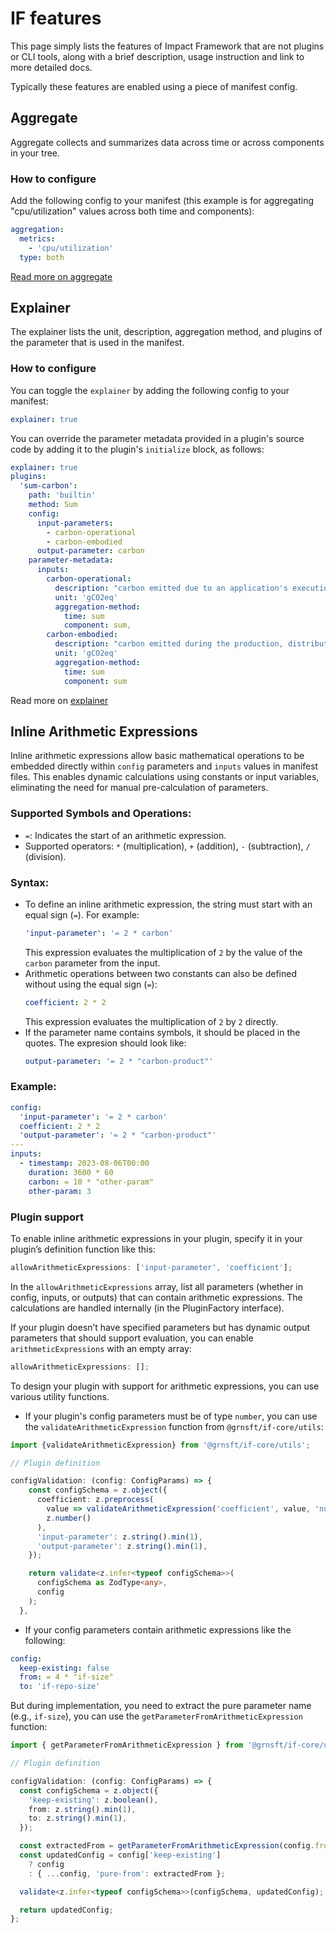 # IF features

This page simply lists the features of Impact Framework that are not plugins or CLI tools, along with a brief description, usage instruction and link to more detailed docs.

Typically these features are enabled using a piece of manifest config.

## Aggregate

Aggregate collects and summarizes data across time or across components in your tree.

### How to configure

Add the following config to your manifest (this example is for aggregating "cpu/utilization" values across both time and components):

```yaml
aggregation:
  metrics:
    - 'cpu/utilization'
  type: both
```

[Read more on aggregate](../major-concepts/aggregation.md)

## Explainer

The explainer lists the unit, description, aggregation method, and plugins of the parameter that is used in the manifest.

### How to configure

You can toggle the `explainer` by adding the following config to your manifest:

```yaml
explainer: true
```

You can override the parameter metadata provided in a plugin's source code by adding it to the plugin's `initialize` block, as follows:

```yaml
explainer: true
plugins:
  'sum-carbon':
    path: 'builtin'
    method: Sum
    config:
      input-parameters:
        - carbon-operational
        - carbon-embodied
      output-parameter: carbon
    parameter-metadata:
      inputs:
        carbon-operational:
          description: "carbon emitted due to an application's execution"
          unit: 'gCO2eq'
          aggregation-method:
            time: sum
            component: sum,
        carbon-embodied:
          description: "carbon emitted during the production, distribution and disposal of a hardware component, scaled by the fraction of the component's lifespan being allocated to the application under investigation"
          unit: 'gCO2eq'
          aggregation-method:
            time: sum
            component: sum
```

Read more on [explainer](../users/how-to-use-the-explain-feature.md)

## Inline Arithmetic Expressions

Inline arithmetic expressions allow basic mathematical operations to be embedded directly within `config` parameters and `inputs` values in manifest files. This enables dynamic calculations using constants or input variables, eliminating the need for manual pre-calculation of parameters.

### Supported Symbols and Operations:

- `=`: Indicates the start of an arithmetic expression.
- Supported operators: `*` (multiplication), `+` (addition), `-` (subtraction), `/` (division).

### Syntax:

- To define an inline arithmetic expression, the string must start with an equal sign (`=`). For example:
  ```yaml
  'input-parameter': '= 2 * carbon'
  ```
  This expression evaluates the multiplication of `2` by the value of the `carbon` parameter from the input.
- Arithmetic operations between two constants can also be defined without using the equal sign (`=`):
  ```yaml
  coefficient: 2 * 2
  ```
  This expression evaluates the multiplication of `2` by `2` directly.
- If the parameter name contains symbols, it should be placed in the quotes. The expresion should look like:
  ```yaml
  output-parameter: '= 2 * "carbon-product"'
  ```

### Example:

```yaml
config:
  'input-parameter': '= 2 * carbon'
  coefficient: 2 * 2
  'output-parameter': '= 2 * "carbon-product"'
---
inputs:
  - timestamp: 2023-08-06T00:00
    duration: 3600 * 60
    carbon: = 10 * "other-param"
    other-param: 3
```

### Plugin support

To enable inline arithmetic expressions in your plugin, specify it in your plugin’s definition function like this:

```ts
allowArithmeticExpressions: ['input-parameter', 'coefficient'];
```

In the `allowArithmeticExpressions` array, list all parameters (whether in config, inputs, or outputs) that can contain arithmetic expressions. The calculations are handled internally (in the PluginFactory interface).

If your plugin doesn’t have specified parameters but has dynamic output parameters that should support evaluation, you can enable `arithmeticExpressions` with an empty array:

```ts
allowArithmeticExpressions: [];
```

To design your plugin with support for arithmetic expressions, you can use various utility functions.

- If your plugin's config parameters must be of type `number`, you can use the `validateArithmeticExpression` function from `@grnsft/if-core/utils`:

```ts
import {validateArithmeticExpression} from '@grnsft/if-core/utils';

// Plugin definition

configValidation: (config: ConfigParams) => {
    const configSchema = z.object({
      coefficient: z.preprocess(
        value => validateArithmeticExpression('coefficient', value, 'number'),
        z.number()
      ),
      'input-parameter': z.string().min(1),
      'output-parameter': z.string().min(1),
    });

    return validate<z.infer<typeof configSchema>>(
      configSchema as ZodType<any>,
      config
    );
  },
```

- If your config parameters contain arithmetic expressions like the following:

```yaml
config:
  keep-existing: false
  from: = 4 * "if-size"
  to: 'if-repo-size'
```

But during implementation, you need to extract the pure parameter name (e.g., `if-size`), you can use the `getParameterFromArithmeticExpression` function:

```ts
import { getParameterFromArithmeticExpression } from '@grnsft/if-core/utils';

// Plugin definition

configValidation: (config: ConfigParams) => {
  const configSchema = z.object({
    'keep-existing': z.boolean(),
    from: z.string().min(1),
    to: z.string().min(1),
  });

  const extractedFrom = getParameterFromArithmeticExpression(config.from);
  const updatedConfig = config['keep-existing']
    ? config
    : { ...config, 'pure-from': extractedFrom };

  validate<z.infer<typeof configSchema>>(configSchema, updatedConfig);

  return updatedConfig;
};
```
